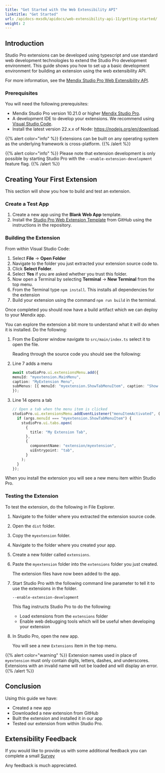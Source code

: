 ```yaml
---
title: "Get Started with the Web Extensibility API"
linktitle: "Get Started"
url: /apidocs-mxsdk/apidocs/web-extensibility-api-11/getting-started/
weight: 2
---
```


## Introduction

Studio Pro extensions can be developed using typescript and use standard web development technologies to extend the Studio Pro development environment. This guide shows you how to set up a basic development environment for building an extension using the web extensibility API.

For more information, see the [Mendix Studio Pro Web Extensibility API](http://apidocs.rnd.mendix.com/11/extensions-api/index.html).

### Prerequisites

You will need the following prerequisites:

* Mendix Studio Pro version 10.21.0 or higher [Mendix Studio Pro](https://marketplace.mendix.com/link/studiopro). 
* A development IDE to develop your extensions. We recommend using [Visual Studio Code](https://code.visualstudio.com/).
* Install the latest version 22.x.x of Node: https://nodejs.org/en/download.

{{% alert color="info" %}}
Extensions can be built on any operating system as the underlying framework is cross-platform.
{{% /alert %}}

{{% alert color="info" %}}
Please note that extension development is only possible by starting Studio Pro with the `--enable-extension-development` feature flag.
{{% /alert %}}

## Creating Your First Extension

This section will show you how to build and test an extension.

### Create a Test App

1. Create a new app using the **Blank Web App** template.
1. Install the [Studio Pro Web Extension Template](https://github.com/mendix/web-extension-template) from GitHub using the instructions in the repository.

### Building the Extension

From within Visual Studio Code:

1. Select **File** -> **Open Folder**
1. Navigate to the folder you just extracted your extension source code to.
1. Click **Select Folder**.
1. Select **Yes** if you are asked whether you trust this folder.
1. Now open a Terminal by selecting **Terminal** -> **New Terminal** from the top menu.
1. From the Terminal type `npm install`. This installs all dependencies for the extension
1. Build your extension using the command `npm run build` in the terminal.

Once completed you should now have a build artifact which we can deploy to your Mendix app.

You can explore the extension a bit more to understand what it will do when it is installed. Do the following:

1. From the Explorer window navigate to `src/main/index.ts` select it to open the file.

    Reading through the source code you should see the following:

1. Line 7 adds a menu

    ```typescript
    await studioPro.ui.extensionsMenu.add({
    menuId: "myextension.MainMenu",
    caption: "MyExtension Menu",
    subMenus: [{ menuId: "myextension.ShowTabMenuItem", caption: "Show tab" }],
    });
    ```

1. Line 14 opens a tab

    ```typescript
    // Open a tab when the menu item is clicked
    studioPro.ui.extensionsMenu.addEventListener("menuItemActivated", (args) => {
      if (args.menuId === "myextension.ShowTabMenuItem") {
        studioPro.ui.tabs.open(
          {
            title: "My Extension Tab",
          },
          {
            componentName: "extension/myextension",
            uiEntrypoint: "tab",
          }
        );
      }
    });
    ```

When you install the extension you will see a new menu item within Studio Pro.

### Testing the Extension

To test the extension, do the following in File Explorer.

1. Navigate to the folder where you extracted the extension source code.
1. Open the `dist` folder.
1. Copy the `myextension` folder.
1. Navigate to the folder where you created your app.
1. Create a new folder called `extensions`.
1. Paste the `myextension` folder into the `extensions` folder you just created.

    The extension files have now been added to the app.
    
1. Start Studio Pro with the following command line parameter to tell it to use the extensions in the folder.

    `--enable-extension-development`

    This flag instructs Studio Pro to do the following:

    * Load extensions from the `extensions` folder
    * Enable web debugging tools which will be useful when developing your extension

1. In Studio Pro, open the new app. 

    You will see a new `Extensions` item in the top menu.

{{% alert color="warning" %}}
Extension names used in place of `myextension` must only contain digits, letters, dashes, and underscores. Extensions with an invalid name will not be loaded and will display an error.
{{% /alert %}}

## Conclusion

Using this guide we have:

* Created a new app
* Downloaded a new extension from GitHub
* Built the extension and installed it in our app
* Tested our extension from within Studio Pro.

## Extensibility Feedback

If you would like to provide us with some additional feedback you can complete a small [Survey](https://survey.alchemer.eu/s3/90801191/Extensibility-Feedback)

Any feedback is much appreciated.
